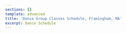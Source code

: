 ```yaml
---
sections: []
template: advanced
title: 'Dance Group Classes Schedule, Framingham, MA'
excerpt: Dance Schedule
---
```

